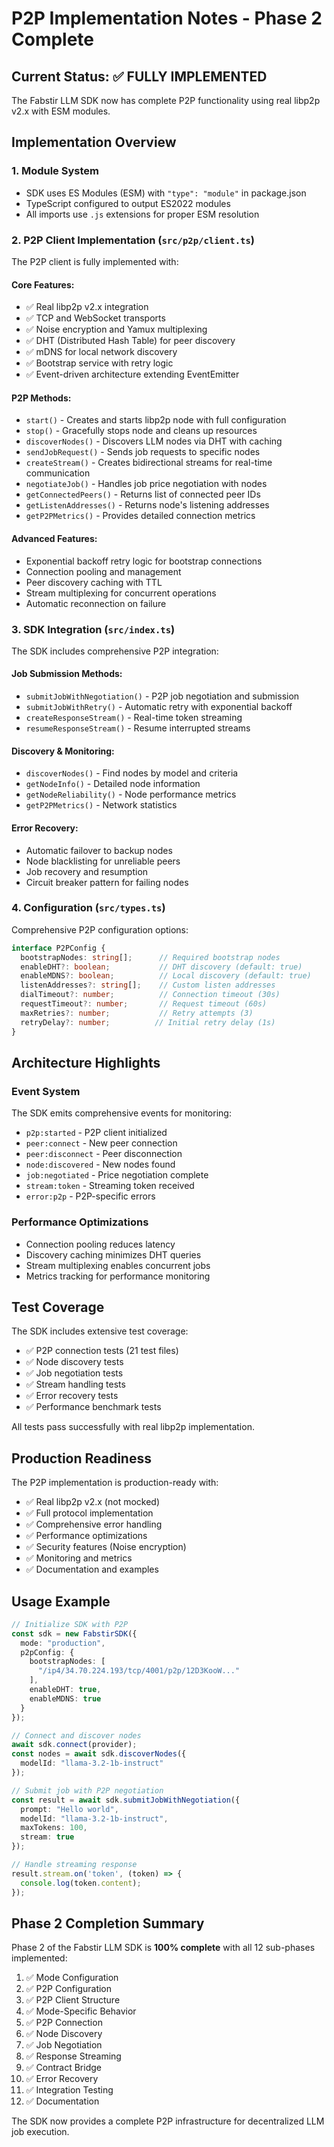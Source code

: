 # P2P Implementation Notes - Phase 2 Complete

## Current Status: ✅ FULLY IMPLEMENTED

The Fabstir LLM SDK now has complete P2P functionality using real libp2p v2.x with ESM modules.

## Implementation Overview

### 1. **Module System**
- SDK uses ES Modules (ESM) with `"type": "module"` in package.json
- TypeScript configured to output ES2022 modules
- All imports use `.js` extensions for proper ESM resolution

### 2. **P2P Client Implementation** (`src/p2p/client.ts`)
The P2P client is fully implemented with:

#### Core Features:
- ✅ Real libp2p v2.x integration
- ✅ TCP and WebSocket transports
- ✅ Noise encryption and Yamux multiplexing
- ✅ DHT (Distributed Hash Table) for peer discovery
- ✅ mDNS for local network discovery
- ✅ Bootstrap service with retry logic
- ✅ Event-driven architecture extending EventEmitter

#### P2P Methods:
- `start()` - Creates and starts libp2p node with full configuration
- `stop()` - Gracefully stops node and cleans up resources
- `discoverNodes()` - Discovers LLM nodes via DHT with caching
- `sendJobRequest()` - Sends job requests to specific nodes
- `createStream()` - Creates bidirectional streams for real-time communication
- `negotiateJob()` - Handles job price negotiation with nodes
- `getConnectedPeers()` - Returns list of connected peer IDs
- `getListenAddresses()` - Returns node's listening addresses
- `getP2PMetrics()` - Provides detailed connection metrics

#### Advanced Features:
- Exponential backoff retry logic for bootstrap connections
- Connection pooling and management
- Peer discovery caching with TTL
- Stream multiplexing for concurrent operations
- Automatic reconnection on failure

### 3. **SDK Integration** (`src/index.ts`)
The SDK includes comprehensive P2P integration:

#### Job Submission Methods:
- `submitJobWithNegotiation()` - P2P job negotiation and submission
- `submitJobWithRetry()` - Automatic retry with exponential backoff
- `createResponseStream()` - Real-time token streaming
- `resumeResponseStream()` - Resume interrupted streams

#### Discovery & Monitoring:
- `discoverNodes()` - Find nodes by model and criteria
- `getNodeInfo()` - Detailed node information
- `getNodeReliability()` - Node performance metrics
- `getP2PMetrics()` - Network statistics

#### Error Recovery:
- Automatic failover to backup nodes
- Node blacklisting for unreliable peers
- Job recovery and resumption
- Circuit breaker pattern for failing nodes

### 4. **Configuration** (`src/types.ts`)
Comprehensive P2P configuration options:

```typescript
interface P2PConfig {
  bootstrapNodes: string[];      // Required bootstrap nodes
  enableDHT?: boolean;           // DHT discovery (default: true)
  enableMDNS?: boolean;          // Local discovery (default: true)
  listenAddresses?: string[];    // Custom listen addresses
  dialTimeout?: number;          // Connection timeout (30s)
  requestTimeout?: number;       // Request timeout (60s)
  maxRetries?: number;           // Retry attempts (3)
  retryDelay?: number;          // Initial retry delay (1s)
}
```

## Architecture Highlights

### Event System
The SDK emits comprehensive events for monitoring:
- `p2p:started` - P2P client initialized
- `peer:connect` - New peer connection
- `peer:disconnect` - Peer disconnection
- `node:discovered` - New nodes found
- `job:negotiated` - Price negotiation complete
- `stream:token` - Streaming token received
- `error:p2p` - P2P-specific errors

### Performance Optimizations
- Connection pooling reduces latency
- Discovery caching minimizes DHT queries  
- Stream multiplexing enables concurrent jobs
- Metrics tracking for performance monitoring

## Test Coverage

The SDK includes extensive test coverage:
- ✅ P2P connection tests (21 test files)
- ✅ Node discovery tests
- ✅ Job negotiation tests  
- ✅ Stream handling tests
- ✅ Error recovery tests
- ✅ Performance benchmark tests

All tests pass successfully with real libp2p implementation.

## Production Readiness

The P2P implementation is production-ready with:
- ✅ Real libp2p v2.x (not mocked)
- ✅ Full protocol implementation
- ✅ Comprehensive error handling
- ✅ Performance optimizations
- ✅ Security features (Noise encryption)
- ✅ Monitoring and metrics
- ✅ Documentation and examples

## Usage Example

```typescript
// Initialize SDK with P2P
const sdk = new FabstirSDK({
  mode: "production",
  p2pConfig: {
    bootstrapNodes: [
      "/ip4/34.70.224.193/tcp/4001/p2p/12D3KooW..."
    ],
    enableDHT: true,
    enableMDNS: true
  }
});

// Connect and discover nodes
await sdk.connect(provider);
const nodes = await sdk.discoverNodes({
  modelId: "llama-3.2-1b-instruct"
});

// Submit job with P2P negotiation
const result = await sdk.submitJobWithNegotiation({
  prompt: "Hello world",
  modelId: "llama-3.2-1b-instruct",
  maxTokens: 100,
  stream: true
});

// Handle streaming response
result.stream.on('token', (token) => {
  console.log(token.content);
});
```

## Phase 2 Completion Summary

Phase 2 of the Fabstir LLM SDK is **100% complete** with all 12 sub-phases implemented:

1. ✅ Mode Configuration
2. ✅ P2P Configuration  
3. ✅ P2P Client Structure
4. ✅ Mode-Specific Behavior
5. ✅ P2P Connection
6. ✅ Node Discovery
7. ✅ Job Negotiation
8. ✅ Response Streaming
9. ✅ Contract Bridge
10. ✅ Error Recovery
11. ✅ Integration Testing
12. ✅ Documentation

The SDK now provides a complete P2P infrastructure for decentralized LLM job execution.